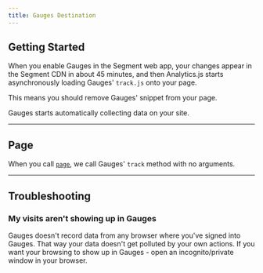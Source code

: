 ```yaml
---
title: Gauges Destination
---
```


## Getting Started

When you enable Gauges in the Segment web app, your changes appear in the Segment CDN in about 45 minutes, and then Analytics.js starts asynchronously loading Gauges' `track.js` onto your page.

This means you should remove Gauges' snippet from your page.

Gauges starts automatically collecting data on your site.

- - -


## Page

When you call [`page`](/docs/connections/spec/page/), we call Gauges' `track` method with no arguments.

- - -


## Troubleshooting


### My visits aren't showing up in Gauges

Gauges doesn't record data from any browser where you've signed into Gauges. That way your data doesn't get polluted by your own actions. If you want your browsing to show up in Gauges - open an incognito/private window in your browser.
